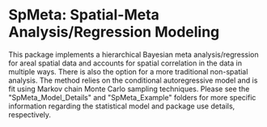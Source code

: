 # SpMeta: Spatial-Meta Analysis/Regression Modeling

This package implements a hierarchical Bayesian meta analysis/regression for areal spatial data and accounts for spatial correlation in the data in multiple ways. There is also the option for a more traditional non-spatial analysis. The method relies on the conditional autoregressive model and is fit using Markov chain Monte Carlo sampling techniques. Please see the "SpMeta_Model_Details" and "SpMeta_Example" folders for more specific information regarding the statistical model and package use details, respectively.

